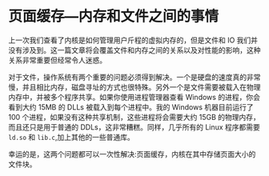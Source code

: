 # 页面缓存—内存和文件之间的事情

上一次我们查看了内核是如何管理用户斤程的虚拟内存的，但是文件和 IO 我们并没有涉及到。这一篇文章将会覆盖文件和内存之间的关系以及对性能的影响，这种关系非常重要但经常令人迷惑。

对于文件，操作系统有两个重要的问题必须得到解决。一个是硬盘的速度真的非常慢，并且相比内存，磁盘寻址的方式也很特殊。另外一个是文件需要被载入在物理内存中，并被多个程序共享。如果你使用进程管理器查看 Windows 的进程，你会看到大约 15MB 的 DLLs 被载入到每个进程中。我的 Windows 机器目前运行了 100 个进程，如果没有这种共享机制，这些进程将会需要大约 15GB 的物理内存，而且还只是用于普通的 DDLs，这非常糟糕。同样，几乎所有的 Linux 程序都需要 `ld.so` 和 `lib.c`,加上其他的一些普通库。

幸运的是，这两个问题都可以一次性解决:页面缓存，内核在其中存储页面大小的文件块。